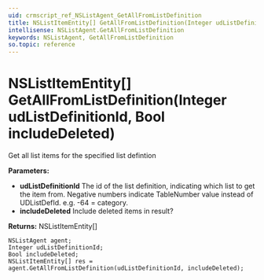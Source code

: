 ```yaml
---
uid: crmscript_ref_NSListAgent_GetAllFromListDefinition
title: NSListItemEntity[] GetAllFromListDefinition(Integer udListDefinitionId, Bool includeDeleted)
intellisense: NSListAgent.GetAllFromListDefinition
keywords: NSListAgent, GetAllFromListDefinition
so.topic: reference
---
```


# NSListItemEntity[] GetAllFromListDefinition(Integer udListDefinitionId, Bool includeDeleted)

Get all list items for the specified list defintion

**Parameters:**
 - **udListDefinitionId** The id of the list definition, indicating which list to get the item from. Negative numbers indicate TableNumber value instead of UDListDefId. e.g. -64 = category.
 - **includeDeleted** Include deleted items in result?

**Returns:** NSListItemEntity[]

```crmscript
NSListAgent agent;
Integer udListDefinitionId;
Bool includeDeleted;
NSListItemEntity[] res = agent.GetAllFromListDefinition(udListDefinitionId, includeDeleted);
```

